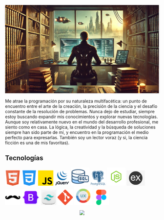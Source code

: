 <div align="center">
    <img src="images/programmer.jpg"</img> 
</div>

<p>Me atrae la programación por su naturaleza multifacética: un punto de encuentro entre el arte de la creación, la precisión de la ciencia y el desafío constante de la resolución de problemas. Nunca dejo de estudiar, siempre estoy buscando expandir mis conocimientos y explorar nuevas tecnologías. Aunque soy relativamente nuevo en el mundo del desarrollo profesional, me siento como en casa. La lógica, la creatividad y la búsqueda de soluciones siempre han sido parte de mí, y encuentro en la programación el medio perfecto para expresarlas. También soy un lector voraz (y si, la ciencia ficción es una de mis favoritas).</p>

## Tecnologías

 <img src="images/html5.png" width="50px" title="HTML5"></img>    <img src="images/css3.png" width="50px" title="CSS3"></img>    <img src="images/javascript.png" width="50px" title="Javascript"></img>    <img src="images/jquery.png" width="50px" title="jQuery"></img>    <img src="images/sql.png" width="60px" title="SQL"></img>    <img src="images/postgres.png" width="50px" title="Postgres"></img>    <img src="images/node.png" width="60px" title="NodeJS"></img>    <img src="images/express.png" width="60px" title="ExpressJS"></img>    <img src="images/handlebars.png" width="50px" title="Handlebars"></img>    <img src="images/bootstrap.png" width="60px" title="Bootstrap"></img>    <img src="images/tailwind.png" width="50px" title="Tailwind"></img>    <img src="images/git.png" width="50px" title="Git"></img>    <img src="images/ux.png" width="60px" title="Experiencia de Usuario"></img>     <img src="images/figma.png" width="50px" title="Figma"></img> 
 

<div align="center"><img src="https://github-readme-stats.vercel.app/api/top-langs/?username=ramirezjm&layout=donut-vertical"/></div>
 
<!-- <p><img align="left" src="https://github-readme-stats.vercel.app/api/top-langs?username=ramirezjm&show_icons=true&locale=en&layout=compact" alt="ramirezjm" /></p>


 <!-- Este es un comentario en Markdown -->
 
 
 

